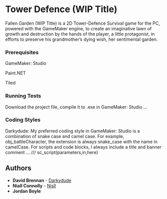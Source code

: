 # Tower Defence (WIP Title)

Fallen Garden (WIP Title) is a 2D Tower-Defence Survival game for the PC, powered with the GameMaker engine, to create an imaginative lawn of growth and destruction by the hands of the player, a little protagonist, in efforts to preserve his grandmother’s dying wish, her sentimental garden.

### Prerequisites

GameMaker: Studio

Paint.NET

Tiled

### Running Tests

Download the project file, compile it to .exe in GameMaker: Studio ...

### Coding Styles

Darkydude: My preferred coding style in GameMaker: Studio is a combination of snake case and camel case.
For example, obj_battleCharacter, the extension is always snake_case with the name in camelCase.
For scripts and code blocks, I always include a title and banner comment ... /// sc_script(parameters,in,here)

## Authors

* **David Brennan** - [Darkydude](https://github.com/Darkydude)
* **Niall Connolly** - [Nisll](https://github.com/Nisll)
* **Jordan Boyle**
